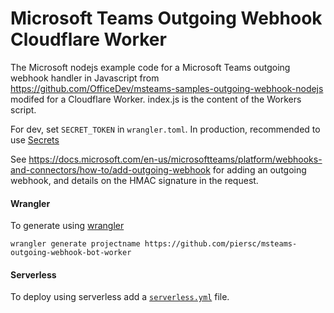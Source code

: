 # Microsoft Teams Outgoing Webhook Cloudflare Worker

The Microsoft nodejs example code for a Microsoft Teams outgoing webhook handler in Javascript from https://github.com/OfficeDev/msteams-samples-outgoing-webhook-nodejs modifed for a Cloudflare Worker.
index.js is the content of the Workers script.

For dev, set `SECRET_TOKEN` in `wrangler.toml`. In production, recommended to use [Secrets](https://developers.cloudflare.com/workers/tooling/wrangler/secrets/)

See https://docs.microsoft.com/en-us/microsoftteams/platform/webhooks-and-connectors/how-to/add-outgoing-webhook for adding an outgoing webhook, and details on the HMAC signature in the request.

#### Wrangler

To generate using [wrangler](https://github.com/cloudflare/wrangler)

```
wrangler generate projectname https://github.com/piersc/msteams-outgoing-webhook-bot-worker
```

#### Serverless

To deploy using serverless add a [`serverless.yml`](https://serverless.com/framework/docs/providers/cloudflare/) file.
